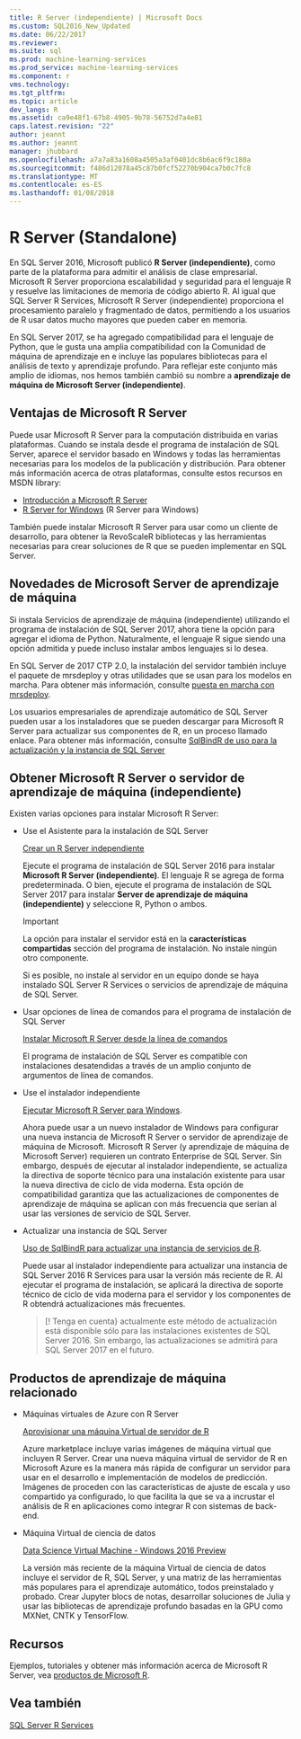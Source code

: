 ```yaml
---
title: R Server (independiente) | Microsoft Docs
ms.custom: SQL2016_New_Updated
ms.date: 06/22/2017
ms.reviewer: 
ms.suite: sql
ms.prod: machine-learning-services
ms.prod_service: machine-learning-services
ms.component: r
vms.technology: 
ms.tgt_pltfrm: 
ms.topic: article
dev_langs: R
ms.assetid: ca9e48f1-67b8-4905-9b78-56752d7a4e81
caps.latest.revision: "22"
author: jeannt
ms.author: jeannt
manager: jhubbard
ms.openlocfilehash: a7a7a83a1608a4505a3af0401dc8b6ac6f9c180a
ms.sourcegitcommit: f486d12078a45c87b0fcf52270b904ca7b0c7fc8
ms.translationtype: MT
ms.contentlocale: es-ES
ms.lasthandoff: 01/08/2018
---
```

# <a name="r-server-standalone"></a>R Server (Standalone)

En SQL Server 2016, Microsoft publicó **R Server (independiente)**, como parte de la plataforma para admitir el análisis de clase empresarial.  Microsoft R Server proporciona escalabilidad y seguridad para el lenguaje R y resuelve las limitaciones de memoria de código abierto R. Al igual que SQL Server R Services, Microsoft R Server (independiente) proporciona el procesamiento paralelo y fragmentado de datos, permitiendo a los usuarios de R usar datos mucho mayores que pueden caber en memoria.

En SQL Server 2017, se ha agregado compatibilidad para el lenguaje de Python, que le gusta una amplia compatibilidad con la Comunidad de máquina de aprendizaje en e incluye las populares bibliotecas para el análisis de texto y aprendizaje profundo.  Para reflejar este conjunto más amplio de idiomas, nos hemos también cambió su nombre a **aprendizaje de máquina de Microsoft Server (independiente)**.

## <a name="benefits-of-microsoft-r-server"></a>Ventajas de Microsoft R Server

Puede usar Microsoft R Server para la computación distribuida en varias plataformas. Cuando se instala desde el programa de instalación de SQL Server, aparece el servidor basado en Windows y todas las herramientas necesarias para los modelos de la publicación y distribución. Para obtener más información acerca de otras plataformas, consulte estos recursos en MSDN library:

+ [Introducción a Microsoft R Server](https://msdn.microsoft.com/microsoft-r/rserver)
+ [R Server for Windows](https://msdn.microsoft.com/microsoft-r/rserver-install-windows) (R Server para Windows)

También puede instalar Microsoft R Server para usar como un cliente de desarrollo, para obtener la RevoScaleR bibliotecas y las herramientas necesarias para crear soluciones de R que se pueden implementar en SQL Server.

## <a name="whats-new-in-microsoft-machine-learning-server"></a>Novedades de Microsoft Server de aprendizaje de máquina

Si instala Servicios de aprendizaje de máquina (independiente) utilizando el programa de instalación de SQL Server 2017, ahora tiene la opción para agregar el idioma de Python. Naturalmente, el lenguaje R sigue siendo una opción admitida y puede incluso instalar ambos lenguajes si lo desea.
 
En SQL Server de 2017 CTP 2.0, la instalación del servidor también incluye el paquete de mrsdeploy y otras utilidades que se usan para los modelos en marcha. Para obtener más información, consulte [puesta en marcha con mrsdeploy](../../advanced-analytics/operationalization-with-mrsdeploy.md).

Los usuarios empresariales de aprendizaje automático de SQL Server pueden usar a los instaladores que se pueden descargar para Microsoft R Server para actualizar sus componentes de R, en un proceso llamado enlace. Para obtener más información, consulte [SqlBindR de uso para la actualización y la instancia de SQL Server](use-sqlbindr-exe-to-upgrade-an-instance-of-sql-server.md)

## <a name="get-microsoft-r-server-or-machine-learning-server-standalone"></a>Obtener Microsoft R Server o servidor de aprendizaje de máquina (independiente)

 Existen varias opciones para instalar Microsoft R Server:

+ Use el Asistente para la instalación de SQL Server

  [Crear un R Server independiente](../r/create-a-standalone-r-server.md)

  Ejecute el programa de instalación de SQL Server 2016 para instalar **Microsoft R Server (independiente)**. El lenguaje R se agrega de forma predeterminada.
  O bien, ejecute el programa de instalación de SQL Server 2017 para instalar **Server de aprendizaje de máquina (independiente)** y seleccione R, Python o ambos.

  > [!IMPORTANT]
  > La opción para instalar el servidor está en la **características compartidas** sección del programa de instalación. No instale ningún otro componente.
  >
  > Si es posible, no instale al servidor en un equipo donde se haya instalado SQL Server R Services o servicios de aprendizaje de máquina de SQL Server.

+ Usar opciones de línea de comandos para el programa de instalación de SQL Server

  [Instalar Microsoft R Server desde la línea de comandos](../r/install-microsoft-r-server-from-the-command-line.md)

  El programa de instalación de SQL Server es compatible con instalaciones desatendidas a través de un amplio conjunto de argumentos de línea de comandos.

+ Use el instalador independiente

  [Ejecutar Microsoft R Server para Windows](https://msdn.microsoft.com/microsoft-r/rserver-install-windows).

  Ahora puede usar a un nuevo instalador de Windows para configurar una nueva instancia de Microsoft R Server o servidor de aprendizaje de máquina de Microsoft.  Microsoft R Server (y aprendizaje de máquina de Microsoft Server) requieren un contrato Enterprise de SQL Server. Sin embargo, después de ejecutar al instalador independiente, se actualiza la directiva de soporte técnico para una instalación existente para usar la nueva directiva de ciclo de vida moderna. Esta opción de compatibilidad garantiza que las actualizaciones de componentes de aprendizaje de máquina se aplican con más frecuencia que serían al usar las versiones de servicio de SQL Server.

  
+ Actualizar una instancia de SQL Server

  [Uso de SqlBindR para actualizar una instancia de servicios de R](./use-sqlbindr-exe-to-upgrade-an-instance-of-sql-server.md).
  
  Puede usar al instalador independiente para actualizar una instancia de SQL Server 2016 R Services para usar la versión más reciente de R. Al ejecutar el programa de instalación, se aplicará la directiva de soporte técnico de ciclo de vida moderna para el servidor y los componentes de R obtendrá actualizaciones más frecuentes.
  
  > [! Tenga en cuenta} actualmente este método de actualización está disponible sólo para las instalaciones existentes de SQL Server 2016. Sin embargo, las actualizaciones se admitirá para SQL Server 2017 en el futuro.

## <a name="related-machine-learning-products"></a>Productos de aprendizaje de máquina relacionado

+ Máquinas virtuales de Azure con R Server

  [Aprovisionar una máquina Virtual de servidor de R](../../advanced-analytics/r-services/provision-the-r-server-only-sql-server-2016-enterprise-vm-on-azure.md)
  
  Azure marketplace incluye varias imágenes de máquina virtual que incluyen R Server. Crear una nueva máquina virtual de servidor de R en Microsoft Azure es la manera más rápida de configurar un servidor para usar en el desarrollo e implementación de modelos de predicción. Imágenes de proceden con las características de ajuste de escala y uso compartido ya configurado, lo que facilita la que se va a incrustar el análisis de R en aplicaciones como integrar R con sistemas de back-end.

+ Máquina Virtual de ciencia de datos

  [Data Science Virtual Machine - Windows 2016 Preview](http://aka.ms/dsvm/win2016)

  La versión más reciente de la máquina Virtual de ciencia de datos incluye el servidor de R, SQL Server, y una matriz de las herramientas más populares para el aprendizaje automático, todos preinstalado y probado. Crear Jupyter blocs de notas, desarrollar soluciones de Julia y usar las bibliotecas de aprendizaje profundo basadas en la GPU como MXNet, CNTK y TensorFlow.

## <a name="resources"></a>Recursos

Ejemplos, tutoriales y obtener más información acerca de Microsoft R Server, vea [productos de Microsoft R](https://msdn.microsoft.com/microsoft-r/microsoft-r-getting-started).

## <a name="see-also"></a>Vea también

 [SQL Server R Services](../../advanced-analytics/r/sql-server-r-services.md)

